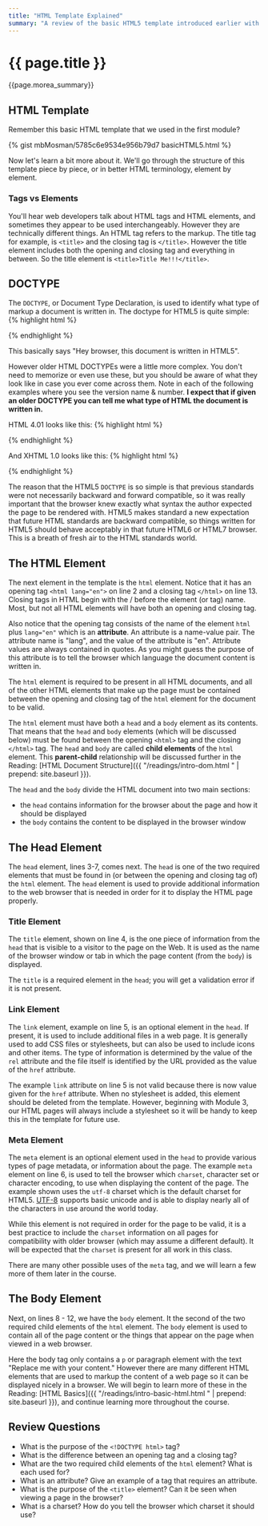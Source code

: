 ```yaml
---
title: "HTML Template Explained"
summary: "A review of the basic HTML5 template introduced earlier with an explanation of each of the parts that make up the template page."
---
```


# {{ page.title }}
{{page.morea_summary}}

## HTML Template
Remember this basic HTML template that we used in the first module?

{% gist mbMosman/5785c6e9534e956b79d7 basicHTML5.html %}

Now let's learn a bit more about it. We'll go through the structure of this template piece by piece, or in better HTML terminology, element by element.


### Tags vs Elements
You'll hear web developers talk about HTML tags and HTML elements, and sometimes they appear to be used interchangeably. However they are technically different things. An HTML tag refers to the markup. The title tag for example, is `<title>` and the closing tag is `</title>`. However the title element includes both the opening and closing tag and everything in between. So the title element is `<title>Title Me!!!</title>`.


## DOCTYPE
The `DOCTYPE`, or Document Type Declaration, is used to identify what type of markup a document is written in. The doctype for HTML5 is quite simple:
{% highlight html %}
<!DOCTYPE html>
{% endhighlight %}

This basically says "Hey browser, this document is written in HTML5".

However older HTML DOCTYPEs were a little more complex.  You don't need to memorize or even use these, but you should be aware of what they look like in case you ever come across them. Note in each of the following examples where you see the version name & number.  __I expect that if given an older DOCTYPE you can tell me what type of HTML the document is written in.__

HTML 4.01 looks like this:
{% highlight html %}
<!DOCTYPE HTML PUBLIC "-//W3C//DTD HTML 4.01//EN" "http://www.w3.org/TR/html4/strict.dtd">
{% endhighlight %}

And XHTML 1.0 looks like this:
{% highlight html %}
<!DOCTYPE html PUBLIC "-//W3C//DTD XHTML 1.0 Strict //EN" "http://www.w3.org/TR/xhtml1/DTD/xhtml1-strict.dtd">
{% endhighlight %}

The reason that the HTML5 `DOCTYPE` is so simple is that previous standards were not necessarily backward and forward compatible, so it was really important that the browser knew exactly what syntax the author expected the page to be rendered with. HTML5 makes standard a new expectation that future HTML standards are backward compatible, so things written for HTML5 should behave acceptably in that future HTML6 or HTML7 browser. This is a breath of fresh air to the HTML standards world.

## The HTML Element
The next element in the template is the `html` element. Notice that it has an opening tag `<html lang="en">` on line 2 and a closing tag `</html>` on line 13. Closing tags in HTML begin with the / before the element (or tag) name. Most, but not all HTML elements will have both an opening and closing tag.

Also notice that the opening tag consists of the name of the element `html` plus `lang="en"` which is an __attribute__.  An attribute is a name-value pair. The attribute name is "lang", and the value of the attribute is "en". Attribute values are always contained in quotes. As you might guess the purpose of this attribute is to tell the browser which language the document content is written in.

The `html` element is required to be present in all HTML documents, and all of the other HTML elements that make up the page must be contained between the opening and closing tag of the `html` element for the document to be valid.

The `html` element must have both a `head` and a `body` element as its contents. That means that the `head` and `body` elements (which will be discussed below) must be found between the opening `<html>` tag and the closing `</html>` tag. The `head` and `body` are called __child elements__ of the `html` element. This __parent-child__ relationship will be discussed further in the Reading: [HTML Document Structure]({{ "/readings/intro-dom.html " | prepend: site.baseurl }}).

The `head` and the `body` divide the HTML document into two main sections:

- the `head` contains information for the browser about the page and how it should be displayed
- the `body` contains the content to be displayed in the browser window


## The Head Element
The `head` element, lines 3-7, comes next. The `head` is one of the two required elements that must be found in (or between the opening and closing tag of) the `html` element. The `head` element is used to provide additional information to the web browser that is needed in order for it to display the HTML page properly.

### Title Element
The `title` element, shown on line 4, is the one piece of information from the `head` that is visible to a visitor to the page on the Web.  It is used as the name of the browser window or tab in which the page content (from the `body`) is displayed.

The `title` is a required element in the `head`; you will get a validation error if it is not present.  

### Link Element
The `link` element, example on line 5, is an optional element in the `head`. If present, it is used to include additional files in a web page. It is generally used to add CSS files or stylesheets, but can also be used to include icons and other items. The type of information is determined by the value of the `rel` attribute and the file itself is identified by the URL provided as the value of the `href` attribute.

The example `link` attribute on line 5 is not valid because there is now value given for the `href` attribute.  When no stylesheet is added, this element should be deleted from the template. However, beginning with Module 3, our HTML pages will always include a stylesheet so it will be handy to keep this in the template for future use.

### Meta Element
The `meta` element is an optional element used in the `head` to provide various types of page metadata, or information about the page. The example `meta` element on line 6, is used to tell the browser which `charset`, character set or character encoding, to use when displaying the content of the page. The example shown uses the `utf-8` charset which is the default charset for HTML5. [UTF-8](https://en.wikipedia.org/wiki/UTF-8) supports basic unicode and is able to display nearly all of the characters in use around the world today.

While this element is not required in order for the page to be valid, it is a best practice to include the `charset` information on all pages for compatibility with older browser (which may assume a different default).  It will be expected that the `charset` is present for all work in this class.

There are many other possible uses of the `meta` tag, and we will learn a few more of them later in the course.  

## The Body Element
Next, on lines 8 - 12, we have the `body` element. It the second of the two required child elements of the `html` element. The `body` element is used to contain all of the page content or the things that appear on the page when viewed in a web browser.

Here the body tag only contains a `p` or paragraph element with the text "Replace me with your content." However there are many different HTML elements that are used to markup the content of a web page so it can be displayed nicely in a browser. We will begin to learn more of these in the Reading: [HTML Basics]({{ "/readings/intro-basic-html.html " | prepend: site.baseurl }}), and continue learning more throughout the course.

## Review Questions

- What is the purpose of the `<!DOCTYPE html>` tag?
- What is the difference between an opening tag and a closing tag?
- What are the two required child elements of the `html` element?  What is each used for?
- What is an attribute?  Give an example of a tag that requires an attribute.
- What is the purpose of the `<title>` element? Can it be seen when viewing a page in the browser?
- What is a charset?  How do you tell the browser which charset it should use?
